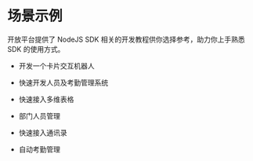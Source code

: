 # 场景示例

开放平台提供了 NodeJS SDK 相关的开发教程供你选择参考，助力你上手熟悉 SDK 的使用方式。


- 开发一个卡片交互机器人

- 快速开发人员及考勤管理系统

- 快速接入多维表格

- 部门人员管理

- 快速接入通讯录

- 自动考勤管理
